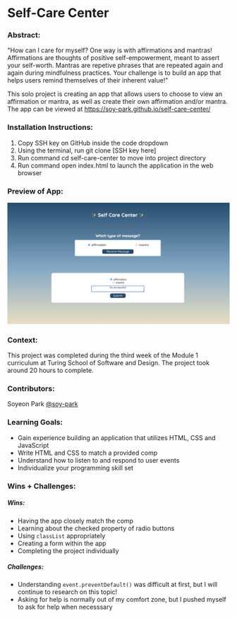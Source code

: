 # Self-Care Center 

### Abstract:
[//]: <> (Briefly describe what you built and its features. What problem is the app solving? How does this application solve that problem?)
"How can I care for myself? One way is with affirmations and mantras! Affirmations are thoughts of positive self-empowerment, meant to assert your self-worth. Mantras are repetive phrases that are repeated again and again during mindfulness practices. Your challenge is to build an app that helps users remind themselves of their inherent value!"

This solo project is creating an app that allows users to choose to view an affirmation or mantra, as well as create their own affirmation and/or mantra. The app can be viewed at https://soy-park.github.io/self-care-center/

### Installation Instructions:
[//]: <> (What steps does a person have to take to get your app cloned down and running?)
1. Copy SSH key on GitHub inside the code dropdown
2. Using the terminal, run git clone [SSH key here]
3. Run command cd self-care-center to move into project directory
4. Run command open index.html to launch the application in the web browser

### Preview of App:
[//]: <> (Provide ONE gif or screenshot of your application - choose the "coolest" piece of functionality to show off.)
![Image](./assets/screen%20shot.png)

### Context:
[//]: <> (Give some context for the project here. How long did you have to work on it? How far into the Turing program are you?)
This project was completed during the third week of the Module 1 curriculum at Turing School of Software and Design. The project took around 20 hours to complete. 

### Contributors:
[//]: <> (Who worked on this application? Link to their GitHubs.)
Soyeon Park [@soy-park](https://github.com/soy-park)

### Learning Goals:
[//]: <> (What were the learning goals of this project? What tech did you work with?)
- Gain experience building an application that utilizes HTML, CSS and JavaScript
- Write HTML and CSS to match a provided comp
- Understand how to listen to and respond to user events
- Individualize your programming skill set

### Wins + Challenges:
[//]: <> (What are 2-3 wins you have from this project? What were some challenges you faced - and how did you get over them?)
##### Wins: 
- Having the app closely match the comp 
- Learning about the checked property of radio buttons
- Using `classList` appropriately 
- Creating a form within the app
- Completing the project individually

##### Challenges: 
- Understanding `event.preventDefault()` was difficult at first, but I will continue to research on this topic!
- Asking for help is normally out of my comfort zone, but I pushed myself to ask for help when necesssary